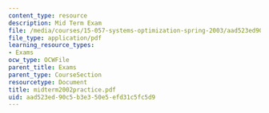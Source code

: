```yaml
---
content_type: resource
description: Mid Term Exam
file: /media/courses/15-057-systems-optimization-spring-2003/aad523ed90c5b3e350e5efd31c5fc5d9_midterm2002practice.pdf
file_type: application/pdf
learning_resource_types:
- Exams
ocw_type: OCWFile
parent_title: Exams
parent_type: CourseSection
resourcetype: Document
title: midterm2002practice.pdf
uid: aad523ed-90c5-b3e3-50e5-efd31c5fc5d9
---
```

